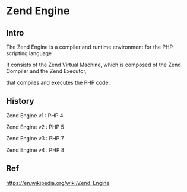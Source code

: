# Zend Engine
## Intro
The Zend Engine is a compiler and runtime environment for the PHP scripting language 

It consists of the Zend Virtual Machine, which is composed of the Zend Compiler and the Zend Executor, 

that compiles and executes the PHP code. 

## History

Zend Engine v1 : PHP 4

Zend Engine v2 : PHP 5

Zend Engine v3 : PHP 7

Zend Engine v4 : PHP 8


## Ref

https://en.wikipedia.org/wiki/Zend_Engine
